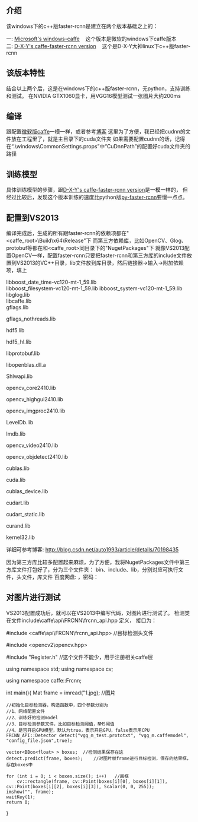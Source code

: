 ## 介绍
该windows下的c++版faster-rcnn是建立在两个版本基础之上的：

一: [Microsoft's windows-caffe](https://github.com/Microsoft/caffe) 
    这个版本是微软的windows下caffe版本    
二: [D-X-Y's caffe-faster-rcnn version](https://github.com/D-X-Y/caffe-faster-rcnn/tree/dev) 
    这个是D-X-Y大神linux下c++版faster-rcnn
    
## 该版本特性
结合以上两个后，这是在windows下的c++版faster-rcnn，无python，支持训练和测试。 
在NVIDIA GTX1060显卡，用VGG16模型测试一张图片大约200ms

## 编译
跟配置[微软版caffe](https://github.com/Microsoft/caffe)一模一样，或者参考[博客](http://www.cnblogs.com/love6tao/p/5706830.html)
这里为了方便，我已经把cudnn的文件放在工程里了，就是主目录下的cuda文件夹
如果需要配置cudnn的话，记得在“.\windows\CommonSettings.props”中“CuDnnPath”的配置好cuda文件夹的路径

## 训练模型
具体训练模型的步骤，跟[D-X-Y's caffe-faster-rcnn version](https://github.com/D-X-Y/caffe-faster-rcnn/tree/dev)是一模一样的，
但经过比较后，发现这个版本训练的速度比python版[py-faster-rcnn](https://github.com/rbgirshick/py-faster-rcnn)要慢一点点。

## 配置到VS2013
编译完成后，生成的所有跟faster-rcnn的依赖项都在"<caffe_root>\Build\x64\Release\"下
而第三方依赖库，比如OpenCV、Glog、protobuf等都在和<caffe_root>同目录下的"NugetPackages\"下
就像VS2013配置OpenCV一样，配置faster-rcnn只要把faster-rcnn和第三方库的include文件放置到VS2013的VC++目录，lib文件放到库目录，然后链接器->输入->附加依赖项，填上

libboost_date_time-vc120-mt-1_59.lib  
libboost_filesystem-vc120-mt-1_59.lib
ibboost_system-vc120-mt-1_59.lib
libglog.lib  
libcaffe.lib  
gflags.lib

gflags_nothreads.lib

hdf5.lib

hdf5_hl.lib

libprotobuf.lib

libopenblas.dll.a

Shlwapi.lib

opencv_core2410.lib

opencv_highgui2410.lib

opencv_imgproc2410.lib

LevelDb.lib

lmdb.lib

opencv_video2410.lib

opencv_objdetect2410.lib

cublas.lib

cuda.lib

cublas_device.lib

cudart.lib

cudart_static.lib

curand.lib

kernel32.lib

详细可参考博客: http://blog.csdn.net/auto1993/article/details/70198435

因为第三方库比较多配置起来麻烦，为了方便，我将NugetPackages文件中第三方库文件打包好了，分为三个文件夹： bin、include、lib，分别对应可执行文件，头文件，库文件
百度网盘: ，密码：

## 对图片进行测试
VS2013配置成功后，就可以在VS2013中编写代码，对图片进行测试了。 检测类在文件<affe-master>include\caffe\api\FRCNN\frcnn_api.hpp 定义，
接口为：

#include <caffe\api\FRCNN\frcnn_api.hpp>  //目标检测头文件

#include <opencv2\opencv.hpp> 

#include "Register.h"           //这个文件不能少，用于注册相关caffe层

using namespace std;
using namespace cv;

using namespace caffe::Frcnn;

int main(){
	Mat frame = imread("1.jpg);  //图片

	//初始化目标检测器，构造函数中，四个参数分别为
	//1、网络配置文件
	//2、训练好的检测model
	//3、目标检测参数文件，比如目标检测阈值，NMS阈值
	//4、是否开启GPU模型，默认为true，表示开启GPU，false表示用CPU
	FRCNN_API::Detector detect("vgg_m_test.prototxt", "vgg_m.caffemodel", "config_file.json",true);
    
	vector<BBox<float> > boxes;  //检测结果保存在这
	detect.predict(frame, boxes);    //对图片帧frame进行目标检测，保存的结果框，存在boxes中

	for (int i = 0; i < boxes.size(); i++)   //画框
		cv::rectangle(frame, cv::Point(boxes[i][0], boxes[i][1]), cv::Point(boxes[i][2], boxes[i][3]), Scalar(0, 0, 255));
	imshow("", frame);
	waitKey(1);
	return 0;
}


